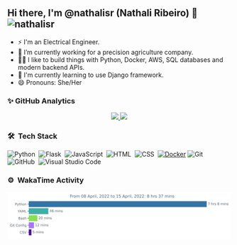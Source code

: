 ## Hi there, I'm @nathalisr (Nathali Ribeiro) 👋 <img src="https://komarev.com/ghpvc/?username=nathalisr&color=green" alt="nathalisr" /> 


- ⚡ I'm an Electrical Engineer.
- 🔭 I’m currently working for a precision agriculture company.
- 👨‍💻 I like to build things with Python, Docker, AWS, SQL databases and modern backend APIs.
- 🌱 I'm currently learning to use Django framework.
- 😄 Pronouns: She/Her



### ✨ GitHub Analytics

<p align="center">
<a href="https://github.com/nathalisr">
  <img height="150em" src="https://github-readme-stats-eight-theta.vercel.app/api?username=nathalisr&show_icons=true&theme=nord&include_all_commits=true&count_private=true&show_owner=true"/>
  <img height="150em" src="https://github-readme-streak-stats.herokuapp.com/?user=nathalisr&count_private=true&theme=nord"/> 
</a>
</p>

### 🛠 &nbsp;Tech Stack

![Python](https://img.shields.io/badge/-Python-05122A?style=flat&logo=python)&nbsp;
![Flask](https://img.shields.io/badge/-Flask-05122A?style=flat&logo=flask)&nbsp;
![JavaScript](https://img.shields.io/badge/-JavaScript-05122A?style=flat&logo=javascript)&nbsp;
![HTML](https://img.shields.io/badge/-HTML-05122A?style=flat&logo=HTML5)&nbsp;
![CSS](https://img.shields.io/badge/-CSS-05122A?style=flat&logo=CSS3&logoColor=1572B6)&nbsp;
[![Docker](https://img.shields.io/badge/-Docker-black?style=flat&logo=docker&link=https://github.com/BRdhanani)](https://github.com/BRdhanani) 
![Git](https://img.shields.io/badge/-Git-05122A?style=flat&logo=git)&nbsp;
![GitHub](https://img.shields.io/badge/-GitHub-05122A?style=flat&logo=github)&nbsp;
![Visual Studio Code](https://img.shields.io/badge/-Visual%20Studio%20Code-05122A?style=flat&logo=visual-studio-code&logoColor=007ACC)&nbsp;


### ⚙️ &nbsp;WakaTime Activity

<p align="center">
  <img src="https://github.com/nathalisr/nathalisr/blob/main/images/stat.svg" alt="nathalisr WakaTime Activity"/>
</p>

